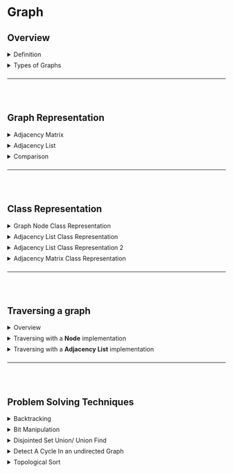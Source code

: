 # Graph
## Overview

<details>
<summary style="margin-bottom:8px">Definition</summary>

- A graph is a set of nodes and edges together with a set of unordered pairs of these vertices for an **undirected graph** or a set of ordered 
pairs for a **directed graph**.
  - It may or may not have cycles.
  - like a tree, it may or may not have a root.
  - have any number of edges leading from one node to another.

</details>

<details>
<summary style="margin-bottom:8px">Types of Graphs</summary>

**Undirected graphs**
> The edges between any two vertices in an “undirected graph” do not have a direction, indicating a two-way relationship.

**Directed graphs**
>The edges between any two vertices in a “directed graph” graph are directional.

**Weighted graphs**
> Each edge in a “weighted graph” has an associated weight. The weight can be of any metric, such as time, distance, size, etc. The most commonly seen “weighted map” in our daily life might be a city map.

</details>

---

<br></br>

## Graph Representation

<details>
<summary style="margin-bottom:8px">Adjacency Matrix</summary>

  - A 2D array of nodes that are connected to each other.
  - Each node has a list of edges that connect to it.
  - Each edge has a node that it connects to.

```javascript
let matrix = [
/*          A       B       C       D       E       F   */
/*A*/    [true,  true,   true,   false,  true,   false],
/*B*/    [false, true,   false,  false,  false,  false],
/*C*/    [false, true,   true,   true,   false,  false],
/*D*/    [false, false,  false,  true,   false,  false],
/*E*/    [true,  false,  false,  false,  true,   false],
/*F*/    [false, false,  false,  false,  true,   true]
];
```

</details>
<details>
<summary style="margin-bottom:8px"> Adjacency List </summary> 

  - A list of nodes that are connected to each other.
  - Each node has a list of edges that connect to it.
  - Each edge has a node that it connects to.

```javascript
  let list = {
    a: ['b', 'c', 'e'],
    b: [],
    c: ['b', 'd'],
    d: [],
    e: ['a'],
    f: ['e']
  };
  ```

</details>
<details> 
<summary style="margin-bottom:8px"> Comparison</summary> 

| Adjacency List  | Adjacency List  |
|---|---|
| Can take up less space (in sparse graphs)  | Takes up more space (in sparse graphs)  |
| Faster to iterate over all edges  | Slower To iterate over all edges  |
| Can be slower to lookup specific edge  | Faster to lookup specific edge  |

</details>

---
<br></br>

## Class Representation

<details>
<summary style="margin-bottom:8px">Graph Node Class Representation</summary>

```js
class GraphNode {
  constructor(value) {
    this.value = value;
    this.edges = [];
  }
}
```

</details>

<details>
<summary style="margin-bottom:8px">Adjacency List Class Representation </summary>

  ```js
  class Graph {
  constructor() {
    this.adjList = {};
  }

  addVertex(vertex) {
    if (!this.adjList[vertex]) this.adjList[vertex] = []; // if vertex doesn't exist, create it
  }

  addEdges(srcValue, destValue) {
    if (!this.adjList[srcValue]) this.addVertex(srcValue); // if srcValue doesn't exist, create it
    if (!this.adjList[destValue]) this.addVertex(destValue); // if destValue doesn't exist, create it

    this.adjList[srcValue].push(destValue); // add destValue to srcValue's adjacency list
    this.adjList[destValue].push(srcValue); // add srcValue to destValue's adjacency list
  }

  buildGraph(edges) {
    // edges is an array of arrays of vertices
    for (let edge of edges) {
      // for each edge in the array of arrays of vertices
      if (edge.length === 1) {
        // if edge is a single vertex (i.e. a vertex with no neighbors)
        this.addVertex(edge[0]); // add the vertex to the graph
      } else {
        this.addEdges(edge[0], edge[1]); // add the edge to the graph
      }
    }
    return this.adjList;
  }

  breadthFirstTraversal(startingVertex) {
    const visited = new Set(); // We use a set to keep track of visited vertices to avoid cycles
    const vertices = [];
    const queue = [startingVertex]; // Queue is used since BFS is a FIFO

    while (queue.length) {
      // while there are vertices in the queue (i.e. vertices that have not been visited)
      let currentVertex = queue.shift(); // remove the first vertex from the queue
      if (visited.has(currentVertex)) continue; // if the vertex has already been visited, skip it(avoid cycles)
      visited.add(currentVertex); // add the vertex to the set of visited vertices
      vertices.push(currentVertex); // add the vertex to the array of vertices

      queue.push(...this.adjList[currentVertex]); // add all of the vertices in the current vertex's adjacency list to the queue
    }

    return vertices;
  }

  depthFirstTraversalIterative(startingVertex) {
    const visited = new Set(); // We use a set to keep track of visited vertices to avoid cycles
    const vertices = [];
    const stack = [startingVertex]; // Stack is used since DPS is a LIFO

    while (stack.length) {
      // while there are vertices in the stack (i.e. vertices that have not been visited)
      let currentVertex = stack.pop(); // remove the last vertex from the stack
      if (visited.has(currentVertex)) continue; // if the vertex has already been visited, skip it(avoid cycles)
      visited.add(currentVertex); // add the vertex to the set of visited vertices
      vertices.push(currentVertex); // add the vertex to the array of vertices

      stack.push(...this.adjList[currentVertex]); // add all of the vertices in the current vertex's adjacency list to the stack
    }

    return vertices;
  }

  depthFirstTraversalRecursive(
    startingVertex,
    visited = new Set(),
    vertices = []
  ) {
    if (visited.has(startingVertex)) return;
    visited.add(startingVertex);
    vertices.push(startingVertex);
    for (let neighbor of this.adjList[startingVertex]) { // for each neighbor of the starting vertex
      this.depthFirstTraversalRecursive(neighbor, visited, vertices); // recursively call depthFirstTraversalRecursive on the neighbor
    }
    return vertices;
  }
}

  ```
</details>

<details>
<summary style="margin-bottom:8px">Adjacency List Class Representation 2</summary>

```js
class Graph {
  constructor() {
    this.adjacencyList = {};
  }
  addNode(node) {
    if (!this.adjacencyList[node]) this.adjacencyList[node] = [];
  }
  addEdge(node1, node2) {
    this.adjacencyList[node1].push(node2);
    this.adjacencyList[node2].push(node1);
  }
  removeEdge(node1, node2) {
    this.adjacencyList[node1] = this.adjacencyList[node1].filter(node => node !== node2);
    this.adjacencyList[node2] = this.adjacencyList[node2].filter(node => node !== node1);
  }
  removeNode(node) {
    this.adjacencyList[node].forEach(neighbor => {
      this.removeEdge(node, neighbor);
    });
    delete this.adjacencyList[node];
  }
}
```

</details>

<details>
<summary style="margin-bottom:8px">Adjacency Matrix Class Representation</summary>

```js
class Graph {
  constructor() {
    this.adjacencyMatrix = [];
  }
  addNode(node) {
    if (!this.adjacencyMatrix[node]) this.adjacencyMatrix[node] = [];
    this.adjacencyMatrix.forEach(row => {
      row.push(0);
    });
    this.adjacencyMatrix.push(Array(this.adjacencyMatrix.length).fill(0));
  }
  addEdge(node1, node2) {
    this.adjacencyMatrix[node1][node2] = 1;
    this.adjacencyMatrix[node2][node1] = 1;
  }
  removeEdge(node1, node2) {
    this.adjacencyMatrix[node1][node2] = 0;
    this.adjacencyMatrix[node2][node1] = 0;
  }
  removeNode(node) {
    this.adjacencyMatrix.forEach((row, i) => {
      if (i === node) return;
      row.forEach((edge, j) => {
        if (j === node) return;
        this.adjacencyMatrix[i][j] = 0;
      });
    });
    this.adjacencyMatrix.splice(node, 1);
    this.adjacencyMatrix.forEach(row => {
      row.splice(node, 1);
    });
  }
}
```

</details>

---
<br></br>

## Traversing a graph

<details>
<summary style="margin-bottom:8px">Overview</summary>

# Graph Traversals Can Be either Breadth First Search or Depth First Search

### When to use which traversal?

- [Graph Traversal](https://visualgo.net/en/dfsbfs)

- Breadth First Search (Uses a Queue)
  - Used to find shortest path
  - Used to find connected components
  - Used when backtracking is not needed
- Depth First Search (Uses a Stack)
  - [Code Example](https://leetcode.com/explore/featured/card/graph/619/depth-first-search-in-graph/3893/)
  - Time Complexity: O(V + E)
  - Space Complexity: O(V)
  - Used to find connected components
  - Used to find strongly connected components
  - Used to find all possible paths
  - Used to search a graph for a specific value
  - Used when backtracking is needed



</details>

<details>
<summary style="margin-bottom:8px" style="text-indent: 20px; font-size:18px;margin-bottom:6px">Traversing with a <b>Node</b> implementation</summary>

#### Using a node implementation with recursion:

##### Breadth First Search

```js
function breadthFirstSearchIter(graph, startingVertex) {
  const visited = new Set();
  const queue = [startingVertex];
  while (queue.length) {
    let currentVertex = queue.shift();
    if (visited.has(currentVertex)) continue;
    visited.add(currentVertex);
    queue.push(...graph.adjList[currentVertex]);
  }
  return visited;
}
```

```js

function depthFirstRecur(node, visited=new Set()) { // A set is used to avoid cycles.
    
    if (visited.has(node.val)) return; // if this node has already been visited, then return early
    
    console.log(node.val); // otherwise it hasn't yet been visited,so print it's val and mark it as visited.
    visited.add(node.val);

    node.neighbors.forEach(neighbor => { // for each neighbor of this node 
        depthFirstRecur(neighbor, visited); // recursively call depthFirstRecur on each neighbor
    });
}

depthFirstRecur(f);
```

## Using a node implementation with iteration:

```js
function depthFirstIter(node) {
    let visited = new Set(); // create a set to keep track of visited nodes and avoid cycles
    let stack = [ node ]; // Since it is DFS we use a stack to keep track of the nodes we've visited.

    while (stack.length) {
        let node = stack.pop();

        if (visited.has(node.val)) continue; // if this node has already been visited, then skip this node
        
        console.log(node.val); // otherwise it hasn't yet been visited,so print it's val and mark it as visited.
        visited.add(node.val);

        stack.push(...node.neighbors); // then add its neighbors to the stack to be explored
    }
}

depthFirstIter(f);
```

</details>

<details>
<summary style="margin-bottom:8px" style="text-indent: 20px; font-size:18px;margin-bottom:6px">Traversing with a <b>Adjacency List</b> implementation</summary>

## Adjacency List
  - One advantage of an adjacency list is that, since we have a reference to the whole graph, we can access nodes that aren't connected to our starting point. This may or may not be desired, so we can implement our functions differently to account for this feature.


## Using an adjacency list with recursion:

```js
function depthFirst(graph) {
    let visited = new Set();

    for (let node in graph) { // This loop allows us to access every node/vertex, even if it wasn't connected to where we started.
        _depthFirstRecur(node, graph, visited); // If we only wanted to reach points from a starting location, we could take in that value as an argument and use it as the node directly with our helper function, no need to loop.
    }
}

function _depthFirstRecur(node, graph, visited) {
    if (visited.has(node)) return; // if this node has already been visited, then return early

    console.log(node);
    visited.add(node);

    graph[node].forEach(neighbor => { // for each neighbor of this node
        _depthFirstRecur(neighbor, graph, visited); // recursively call depthFirstRecur on each neighbor
    });
}

depthFirst(graph);
```

## Using an adjacency list with iteration:

```js
function depthFirstIter(graph, startNode) { // With starting node, not exploring all nodes, only the connected ones
  let stack = [startNode];
  let visited = new Set();

  while (stack.length > 0) { // while there are still nodes to explore
    let node = stack.pop(); // pop the last node off the stack
    if (visited.has(node)) continue; // if this node has already been visited, then skip this node
    console.log(node) // otherwise it hasn't yet been visited, so print it's val and mark it as visited.
    visited.add(node);  // add it to the visited set
    stack.push(...graph[node]); // then add its neighbors to the stack to be explored
  }
}

function depthFirstIter(graph) { // Exploring all nodes, even unconnected ones.
  let visited = new Set();
  
  for (let startNode in graph) {   // Just like with recursion, this loop allows us to access every node/vertex, even if it wasn't connected to where we started. // If we only wanted to reach points from a starting location, we could take in that value as an argument and use it as the startNode directly in our stack/queue (the implementation we have above).
    let stack = [startNode];
    while (stack.length > 0) {
      let node = stack.pop();
      if (visited.has(node)) continue;
      console.log(node)
      visited.add(node);
      stack.push(...graph[node]);
    }
  }
}


  breadthFirstTraversal(startingVertex) {
    const visited = new Set(); // We use a set to keep track of visited vertices to avoid cycles
    const vertices = [];
    const queue = [startingVertex]; // Queue is used since BFS is a FIFO

    while (queue.length) {
      // while there are vertices in the queue (i.e. vertices that have not been visited)
      let currentVertex = queue.shift(); // remove the first vertex from the queue
      if (visited.has(currentVertex)) continue; // if the vertex has already been visited, skip it(avoid cycles)
      visited.add(currentVertex); // add the vertex to the set of visited vertices
      vertices.push(currentVertex); // add the vertex to the array of vertices

      queue.push(...this.adjList[currentVertex]); // add all of the vertices in the current vertex's adjacency list to the queue
    }

    return vertices;
  }
```

</details>

---

<br></br>

## Problem Solving Techniques

<details>
<summary style="margin-bottom:8px">Backtracking</summary>


**Overview**


> [backtracking](https://en.wikipedia.org/wiki/Backtracking) is a general algorithm that incrementally builds candidates to the solutions, and abandons a candidate (_"backtrack"_) as soon as it determines that the candidate cannot possibly lead to a valid solution.

- Backtracking uses a stack to keep track of the nodes we've visited. (DFS)
- [Template](https://gist.github.com/RuolinZheng08/cdd880ee748e27ed28e0be3916f56fa6)

Typical Backtracking Structure:

```js
function backTrackAlgorithm(parameters) {
  function backtrack(startingState) {
    if (final condition is met) {
      // add result;
    } else {
      loop from the starting state
        // try a candidate;
        backtrack(adjustedStartingState);
        remove the candidate;
    }
  }
  
  // handle edge cases
  // initialize the result structure;
  backtrack(startingState);
  return result;
}
```

Links
- [The JS Technical Interview Guide to Backtracking](https://betterprogramming.pub/the-technical-interview-guide-to-backtracking-e1a03ca4abad)

</details>
</details>
<details>
<summary style="margin-bottom:8px">Bit Manipulation</summary>

**Overview**

Bit manipulation is a technique that is used to solve problems that are related to binary numbers. Bitwise operators can be used to create, manipulate, and compare binary numbers helping to save memory compared to collections of booleans.

Links

- [Bit Manipulation and Bitwise Operators in JS](https://algodaily.com/lessons/bitwise-operators-and-bit-manipulation-for-interviews)
- [Bit Manipulation](https://www.geeksforgeeks.org/bit-manipulation-set-1-introduction-and-basic-operations/)
- [What is a bitmask and a mask](https://stackoverflow.com/questions/31575691/what-is-a-bitmask-and-a-mask)

</details>

<details>
<summary style="margin-bottom:8px">Disjointed Set Union/ Union Find</summary>

**Overview**
- Check if two vertices are in the same component

The two important functions of a "disjointed set union" are:
- `find(x)`: returns the root of the component containing x, or x itself if x is the given vertex of a component.
- `union(x, y)`: merges the components containing x and y into one component. which means the union function will modify the root node of vertex 4 or vertex 5 to the same root node.

### There are two ways to implement a “disjoint set”.

* * *

*   Implementation with Quick Find: in this case, the time complexity of the `find` function will be O(1)O(1)O(1). However, the `union` function will take more time with the time complexity of O(N)O(N)O(N).
*   Implementation with Quick Union: compared with the Quick Find implementation, the time complexity of the `union` function is better. Meanwhile, the `find` function will take more time in this case.

### Union Find Implementation

```js
// Javascript program for union-find
// algorithm to detect cycle
// in a graph

const unionFind = {
  // initialize the disjoint set
  init: function(n) {
    this.parent = new Array(n);
    this.rank = new Array(n);
    for (let i = 0; i < n; i++) {
      this.parent[i] = i;
      this.rank[i] = 0;
    }
  }
  // find the root of the component
  // that the vertex belongs to
  find: function(x) {
    if (this.parent[x] !== x) {
      this.parent[x] = this.find(this.parent[x]);
    }
    return this.parent[x];
  }
  // merge the components of two vertices
  // with the same rank
  union: function(x, y) {
    let rootX = this.find(x);
    let rootY = this.find(y);
    if (rootX !== rootY) {
      if (this.rank[rootX] > this.rank[rootY]) {
        this.parent[rootY] = rootX;
      } else {
        this.parent[rootX] = rootY;
      }
    }
  }
}
```
 

 ```js
// V-> no. of vertices &
// E->no.of edges 
var V, E;   
 
// Collection of all edges
var edge;
 
class Edge
{
    constructor()
    {
        this.src = 0;
        this.dest = 0;
    }
};
 
// Creates a graph with V
// vertices and E edges
function initialize(v,e)
{
    V = v;
    E = e;
    edge = Array.from(Array(E), () => Array());
}
 
// A utility function to find
// the subset of an element i
function find(parent, i)
{
    if (parent[i] == -1)
        return i;
         
    return find(parent,
                parent[i]);
}
 
// A utility function to do
// union of two subsets
function Union(parent, x, y)
{
    parent[x] = y;
}
 
// The main function to check
// whether a given graph
// contains cycle or not
function isCycle()
{
     
    // Allocate memory for
    // creating V subsets
    var parent = Array(V).fill(0);
     
    // Initialize all subsets as
    // single element sets
    for(var i = 0; i < V; ++i)
        parent[i] =- 1;
     
    // Iterate through all edges of graph,
    // find subset of both vertices of every
    // edge, if both subsets are same, then
    // there is cycle in graph.
    for (var i = 0; i < E; ++i)
    {
        var x = find(parent,
                     edge[i].src);
        var y = find(parent,
                     edge[i].dest);
         
        if (x == y)
            return 1;
         
        Union(parent, x, y);
    }
    return 0;
}
```

### Time Complexity

* * *

|  | Union-find Constructor | Find | Union | Connected |
| --- | --- | --- | --- | --- |
| **Time Complexity** | O(N)O(N)O(N) | O(1)O(1)O(1) | O(N)O(N)O(N) | O(1)O(1)O(1) |

- Trade Off
  - `O(N)O(N)O(N)`: The time complexity of the `find` function is O(1)O(1)O(1). However, the `union` function will take more time with the time complexity of O(N)O(N)O(N).
  - `O(1)O(1)O(1)`: The time complexity of the `union` function is better. Meanwhile, the `find` function will take more time in this case.
  - `O(N)O(N)O(N)`: The time complexity of the `isCycle` function is O(N)O(N)O(N).
  - `O(1)O(1)O(1)`: The time complexity of the `isCycle` function is O(1)O(1)O(1).

We have implemented two kinds of “disjoint sets” so far, and they both have a concerning inefficiency. Specifically, the quick find implementation will always spend O(n) time on the union operation and in the quick union implementation, as shown in Figure 6, it is possible for all the vertices to form a line after connecting them using union, which results in the worst-case scenario for the find function. Is there any way to optimize these implementations?

### Quick Union Implementation


**Links**
- [Disjointed Set Union](https://www.geeksforgeeks.org/disjoint-set-union/)

**Example Problems**
- [Leet Code #323](https://leetcode.com/problems/number-of-connected-components-in-an-undirected-graph/)

</details>


<details>
<summary style="margin-bottom:8px">Detect A Cycle In an undirected Graph</summary>

**Strategies**

1) Use a **_visited_** set to keep track of nodes that have been visited.
2) The first strategy is to simply delete the opposite direction edges from the adjacency list. In other words, when we follow an edge A → B, we should lookup Bs adjacency list and delete A from it, effectively removing the opposite edge of B → A.
3) The second strategy is, instead of using a seen set, to use a seen map that also keeps track of the "parent" node that we got to a node from. We'll call this map parent. Then, when we iterate through the neighbours of a node, we ignore the "parent" node as otherwise it'll be detected as a trivial cycle (and we know that the parent node has already been visited by this point anyway). The starting node (0 in this implementation) has no "parent", so put it as -1.

At first, it's a little more difficult to understand why this strategy even works. A good way to think about it is to remember that like the first approach, we just want to avoid going along edges we've already been on (in the opposite direction). The parent links prevent that, as each node is only entered for exploration once. So, imagine you're walking through a maze, with the condition that you're not allowed to go back along any path you've already been on. If you still somehow end up somewhere you were previously, there must have been a cycle!

</details>

<details>
<summary style="margin-bottom:8px">Topological Sort</summary>

## Real-World Example
- School Prerequisite Checker
- Event Scheduler
- Program Dependency Checker -- Recipes
- Single Source Shortest Path can be solved efficiently using a topological sort on a DAG **O(V+E)**.

## Overview

- A topological sort is a linear ordering **(O)N** of vertices such that all the vertices in the graph are visited before any of the vertices are visited again.
- Note Topoligal Sorting is Not Guaranteed to be Unique.
- Directed Acyclic Graph (DAG) - Not every graph can have a topological sort. A graph with a cycle will not have a topological sort.
  - One Way to Detect A Cycle In A Graph is Tarjan's Algorithm.


  ## Tarjan's Algorithm High Level

  1. pick an unvisited node
  2. Begin a DFS from that node exploring only unvisited nodes.
  3. On the recursive callback of the dfs, add the current node to the topological ordering in reverse order.

## Topsort pseudocode
  
  ```
# Assumption: graph is stored as adjacency list
function topsort(graph):
N = graph.numberOfNodes()
V = [false,m,false] # Length N
ordering = [0,m,0] # Length N
i = N - 1 # Index for ordering array
for(at = 0; at < N; at++):
if Vlat] == false:
visitedNodes = []
dfs(at, V, visitedNodes, graph)
for nodeId in visitedNodes:
orderingli] = nodeId
i = i — 1
return ordering
```

</details>